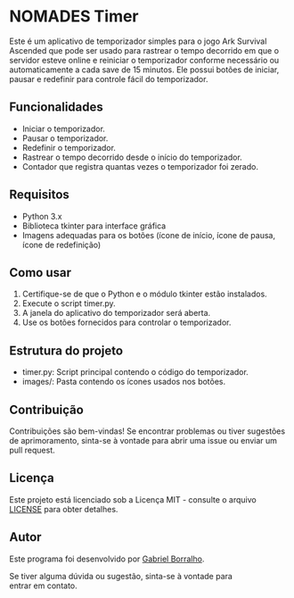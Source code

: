 # NOMADES Timer


Este é um aplicativo de temporizador simples para o jogo Ark Survival Ascended que pode ser usado para rastrear o tempo decorrido em que o servidor esteve online e reiniciar o temporizador conforme necessário ou automaticamente a cada save de 15 minutos. Ele possui botões de iniciar, pausar e redefinir para controle fácil do temporizador.

## Funcionalidades

- Iniciar o temporizador.
- Pausar o temporizador.
- Redefinir o temporizador.
- Rastrear o tempo decorrido desde o início do temporizador.
- Contador que registra quantas vezes o temporizador foi zerado.

## Requisitos

- Python 3.x
- Biblioteca tkinter para interface gráfica
- Imagens adequadas para os botões (ícone de início, ícone de pausa, ícone de redefinição)

## Como usar

1. Certifique-se de que o Python e o módulo tkinter estão instalados.
2. Execute o script timer.py.
3. A janela do aplicativo do temporizador será aberta.
4. Use os botões fornecidos para controlar o temporizador.

## Estrutura do projeto

- timer.py: Script principal contendo o código do temporizador.
- images/: Pasta contendo os ícones usados nos botões.

## Contribuição

Contribuições são bem-vindas! Se encontrar problemas ou tiver sugestões de aprimoramento, sinta-se à vontade para abrir uma issue ou enviar um pull request.

## Licença

Este projeto está licenciado sob a Licença MIT - consulte o arquivo [LICENSE](LICENSE) para obter detalhes.

## Autor

Este programa foi desenvolvido por [Gabriel Borralho](https://github.com/gabrielborralho).

Se tiver alguma dúvida ou sugestão, sinta-se à vontade para entrar em contato.